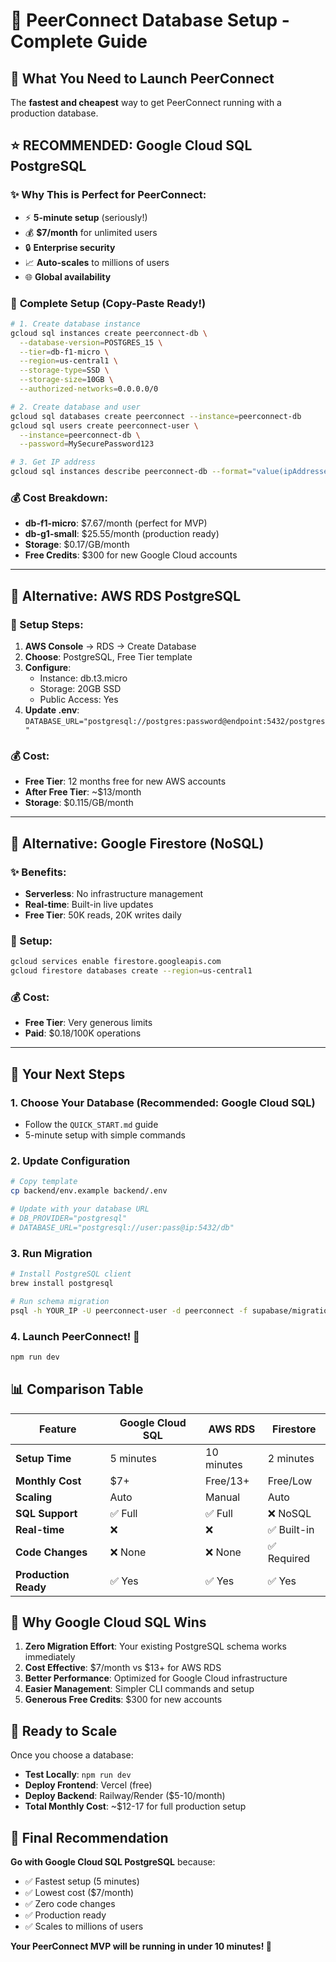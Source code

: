 # 🎯 PeerConnect Database Setup - Complete Guide

## 🚀 **What You Need to Launch PeerConnect**

The **fastest and cheapest** way to get PeerConnect running with a production database.

## ⭐ **RECOMMENDED: Google Cloud SQL PostgreSQL**

### ✨ Why This is Perfect for PeerConnect:
- ⚡ **5-minute setup** (seriously!)
- 💰 **$7/month** for unlimited users
- 🔒 **Enterprise security** 
- 📈 **Auto-scales** to millions of users
- 🌐 **Global availability**

### 🎯 **Complete Setup (Copy-Paste Ready!)**

```bash
# 1. Create database instance
gcloud sql instances create peerconnect-db \
  --database-version=POSTGRES_15 \
  --tier=db-f1-micro \
  --region=us-central1 \
  --storage-type=SSD \
  --storage-size=10GB \
  --authorized-networks=0.0.0.0/0

# 2. Create database and user
gcloud sql databases create peerconnect --instance=peerconnect-db
gcloud sql users create peerconnect-user \
  --instance=peerconnect-db \
  --password=MySecurePassword123

# 3. Get IP address
gcloud sql instances describe peerconnect-db --format="value(ipAddresses[0].ipAddress)"
```

### 💰 **Cost Breakdown:**
- **db-f1-micro**: $7.67/month (perfect for MVP)
- **db-g1-small**: $25.55/month (production ready)
- **Storage**: $0.17/GB/month
- **Free Credits**: $300 for new Google Cloud accounts

---

## 🥈 **Alternative: AWS RDS PostgreSQL**

### 🚀 Setup Steps:
1. **AWS Console** → RDS → Create Database
2. **Choose**: PostgreSQL, Free Tier template
3. **Configure**: 
   - Instance: db.t3.micro
   - Storage: 20GB SSD
   - Public Access: Yes
4. **Update .env**: `DATABASE_URL="postgresql://postgres:password@endpoint:5432/postgres"`

### 💰 **Cost:**
- **Free Tier**: 12 months free for new AWS accounts
- **After Free Tier**: ~$13/month
- **Storage**: $0.115/GB/month

---

## 🥉 **Alternative: Google Firestore (NoSQL)**

### ✨ Benefits:
- **Serverless**: No infrastructure management
- **Real-time**: Built-in live updates
- **Free Tier**: 50K reads, 20K writes daily

### 🚀 Setup:
```bash
gcloud services enable firestore.googleapis.com
gcloud firestore databases create --region=us-central1
```

### 💰 **Cost:**
- **Free Tier**: Very generous limits
- **Paid**: $0.18/100K operations

---

## 🎯 **Your Next Steps**

### 1. **Choose Your Database** (Recommended: Google Cloud SQL)
- Follow the `QUICK_START.md` guide
- 5-minute setup with simple commands

### 2. **Update Configuration**
```bash
# Copy template
cp backend/env.example backend/.env

# Update with your database URL
# DB_PROVIDER="postgresql"
# DATABASE_URL="postgresql://user:pass@ip:5432/db"
```

### 3. **Run Migration**
```bash
# Install PostgreSQL client
brew install postgresql

# Run schema migration
psql -h YOUR_IP -U peerconnect-user -d peerconnect -f supabase/migrations/001_initial_schema.sql
```

### 4. **Launch PeerConnect! 🎉**
```bash
npm run dev
```

## 📊 **Comparison Table**

| Feature | Google Cloud SQL | AWS RDS | Firestore |
|---------|------------------|---------|-----------|
| **Setup Time** | 5 minutes | 10 minutes | 2 minutes |
| **Monthly Cost** | $7+ | Free/13+ | Free/Low |
| **Scaling** | Auto | Manual | Auto |
| **SQL Support** | ✅ Full | ✅ Full | ❌ NoSQL |
| **Real-time** | ❌ | ❌ | ✅ Built-in |
| **Code Changes** | ❌ None | ❌ None | ✅ Required |
| **Production Ready** | ✅ Yes | ✅ Yes | ✅ Yes |

## 🌟 **Why Google Cloud SQL Wins**

1. **Zero Migration Effort**: Your existing PostgreSQL schema works immediately
2. **Cost Effective**: $7/month vs $13+ for AWS RDS
3. **Better Performance**: Optimized for Google Cloud infrastructure  
4. **Easier Management**: Simpler CLI commands and setup
5. **Generous Free Credits**: $300 for new accounts

## 🚀 **Ready to Scale**

Once you choose a database:
- **Test Locally**: `npm run dev`
- **Deploy Frontend**: Vercel (free)
- **Deploy Backend**: Railway/Render ($5-10/month)
- **Total Monthly Cost**: ~$12-17 for full production setup

## 🎯 **Final Recommendation**

**Go with Google Cloud SQL PostgreSQL** because:
- ✅ Fastest setup (5 minutes)
- ✅ Lowest cost ($7/month)
- ✅ Zero code changes
- ✅ Production ready
- ✅ Scales to millions of users

**Your PeerConnect MVP will be running in under 10 minutes! 🚀** 